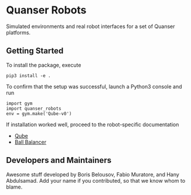 Quanser Robots
==============

Simulated environments and real robot interfaces for a set of Quanser platforms.


Getting Started
---------------
To install the package, execute

    pip3 install -e .

To confirm that the setup was successful, launch a Python3 console and run
    
    import gym
    import quanser_robots
    env = gym.make('Qube-v0')

If installation worked well, proceed to the robot-specific documentation

- [Qube](quanser_robots/qube/Readme.md)
- [Ball Balancer](quanser_robots/ball_balancer/Readme.md)


Developers and Maintainers
--------------------------
Awesome stuff developed by Boris Belousov, Fabio Muratore, and Hany Abdulsamad.
Add your name if you contributed, so that we know whom to blame.
